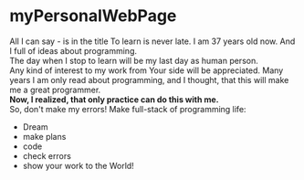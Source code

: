 # myPersonalWebPage
All I can say - is in the title
To learn is never late. I am 37 years old now. And I full of ideas about programming.</br>
The day when I stop to learn will be my last day as human person.</br>
Any kind of interest to my work from Your side will be appreciated.
Many years I am only read about programming, and I thought, that this will make me a great programmer.</br>
<strong>Now, I realized, that only practice can do this with me.</strong></br>
So, don't make my errors! Make full-stack of programming life: 
<ul>
  <li>Dream</li>
  <li>make plans</li>
  <li>code</li>
  <li>check errors</li>
  <li>show your work to the World!</li>
</ul>
